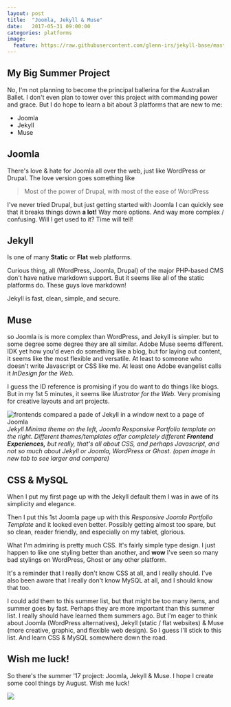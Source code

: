 ```yaml
---
layout: post
title:  "Joomla, Jekyll & Muse"
date:   2017-05-31 09:00:00
categories: platforms
image:
  feature: https://raw.githubusercontent.com/glenn-irs/jekyll-base/master/_images/love-beach.jpg
---
```


## My Big Summer Project

No, I'm not planning to become the principal ballerina for the Australian Ballet. I don't even plan to tower over this project with commanding power and grace. But I do hope to learn a bit about 3 platforms that are new to me:

*   Joomla
*   Jekyll
*   Muse

## Joomla
There's love & hate for Joomla all over the web, just like WordPress or Drupal. The love version goes something like

> Most of the power of Drupal, with most of the ease of WordPress

I've never tried Drupal, but just getting started with Joomla I can quickly see that it breaks things down **a lot!** Way more options. And way more complex / confusing. Will I get used to it? Time will tell!

## Jekyll
Is one of many **Static** or **Flat** web platforms.

Curious thing, all (WordPress, Joomla, Drupal) of the major PHP-based CMS don't have native markdown support. But it seems like all of the static platforms do. These guys love markdown!

 Jekyll is fast, clean, simple, and secure.

## Muse
 so Joomla is is more complex than WordPress, and Jekyll is simpler. but to some degree some degree they are all similar. Adobe Muse seems different. IDK yet how you'd even do something like a blog, but for laying out content, it seems like the most flexible and versatile. At least to someone who doesn't write Javascript or CSS like me. At least one Adobe evangelist calls it *InDesign for the Web.*

I guess the ID reference is promising if you do want to do things like blogs. But in my 1st 5 minutes, it seems like *Illustrator for the Web.* Very promising for creative layouts and art projects.

![frontends compared a pade of Jekyll in a window next to a page of Joomla](images/CSS-Jekyll-Joomla.png)
*Jekyll Minima theme on the left, Joomla Responsive Portfolio template on the right. Different themes/templates offer completely different **Frontend Experiences,** but really, that's all about CSS, and perhaps Javascript, and not so much about Jekyll or Joomla, WordPress or Ghost. (open image in new tab to see larger and compare)*

## CSS & MySQL
When I put my first page up with the Jekyll default them I was in awe of its simplicity and elegance. 

Then I put this 1st Joomla page up with this *Responsive Joomla Portfolio Template* and it looked even better. Possibly getting almost too spare, but so clean, reader friendly, and especially on my tablet, glorious.

What I'm admiring is pretty much CSS. It's fairly simple type design. I just happen to like one styling better than another, and **wow** I've seen so many bad stylings on WordPress, Ghost or any other platform.

It's a reminder that I really don't know CSS at all, and I really should. I've also been aware that I really don't know MySQL at all, and I should know that too.

I could add them to this summer list, but that might be too many items, and summer goes by fast. Perhaps they are more important than this summer list. I really should have learned them summers ago. But I'm eager to think about Joomla (WordPress alternatives), Jekyll (static / flat websites) & Muse (more creative, graphic, and flexible web design). So I guess I'll stick to this list. And learn CSS & MySQL somewhere down the road.

## Wish me luck!
So there's the summer '17 project: Joomla, Jekyll & Muse. I hope I create some cool things by August. Wish me luck!

![](http://beacharts.ca/summer/images/dance/Photo-Essay-of-Dominyka-by-Sarune-Zurba-01.jpg)
